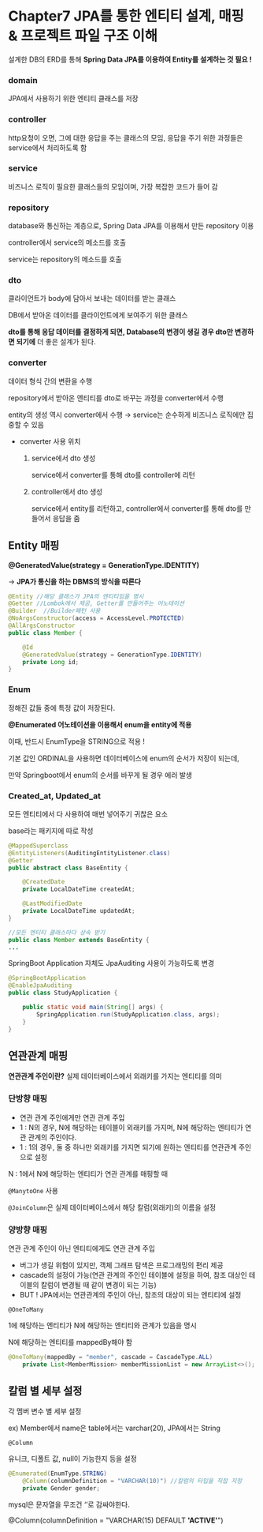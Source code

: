 # Chapter7 JPA를 통한 엔티티 설계, 매핑 & 프로젝트 파일 구조 이해
설계한 DB의 ERD를 통해 **Spring Data JPA를 이용하여 Entity를 설계하는 것 필요 !**

### domain

JPA에서 사용하기 위한 엔티티 클래스를 저장

### controller

http요청이 오면, 그에 대한 응답을 주는 클래스의 모임, 응답을 주기 위한 과정들은 service에서 처리하도록 함

### service

비즈니스 로직이 필요한 클래스들의 모임이며, 가장 복잡한 코드가 들어 감

### repository

database와 통신하는 계층으로, Spring Data JPA를 이용해서 만든 repository 이용

controller에서 service의 메소드를 호출

service는 repository의 메소드를 호출

### dto

클라이언트가 body에 담아서 보내는 데이터를 받는 클래스

DB에서 받아온 데이터를 클라이언트에게 보여주기 위한 클래스

**dto를 통해 응답 데이터를 결정하게 되면, Database의 변경이 생길 경우 dto만 변경하면 되기에** 더 좋은 설계가 된다.

### converter

데이터 형식 간의 변환을 수행

repository에서 받아온 엔티티를 dto로 바꾸는 과정을 converter에서 수행

entity의 생성 역시 converter에서 수행 → service는 순수하게 비즈니스 로직에만 집중할 수 있음

- converter 사용 위치
    1. service에서 dto 생성

       service에서 converter를 통해 dto를 controller에 리턴

    2. controller에서 dto 생성

       service에서 entity를 리턴하고, controller에서 converter를 통해 dto를 만들어서 응답을 줌


## Entity 매핑

**@GeneratedValue(strategy = GenerationType.IDENTITY)**

→  **JPA가 통신을 하는 DBMS의 방식을 따른다**

```java
@Entity //해당 클래스가 JPA의 엔티티임을 명시
@Getter //Lombok에서 제공, Getter를 만들어주는 어노테이션
@Builder  //Builder패턴 사용
@NoArgsConstructor(access = AccessLevel.PROTECTED)
@AllArgsConstructor     
public class Member {

    @Id
    @GeneratedValue(strategy = GenerationType.IDENTITY)
    private Long id;
}
```

### Enum

정해진 값들 중에 특정 값이 저장된다.

**@Enumerated 어노테이션을 이용해서 enum을 entity에 적용**

이때, 반드시 EnumType을 STRING으로 적용 !

기본 값인 ORDINAL을 사용하면 데이터베이스에 enum의 순서가 저장이 되는데,

만약 Springboot에서 enum의 순서를 바꾸게 될 경우 에러 발생

### Created_at, Updated_at

모든 엔티티에서 다 사용하여 매번 넣어주기 귀찮은 요소

base라는 패키지에 따로 작성

```java
@MappedSuperclass
@EntityListeners(AuditingEntityListener.class)
@Getter
public abstract class BaseEntity {

    @CreatedDate
    private LocalDateTime createdAt;

    @LastModifiedDate
    private LocalDateTime updatedAt;
}

//모든 엔티티 클래스마다 상속 받기
public class Member extends BaseEntity {
...
```

SpringBoot Application 자체도 JpaAuditing 사용이 가능하도록 변경

```java
@SpringBootApplication
@EnableJpaAuditing
public class StudyApplication {

	public static void main(String[] args) {
		SpringApplication.run(StudyApplication.class, args);
	}
}
```

## 연관관계 매핑

**연관관계 주인이란?** 실제 데이터베이스에서 외래키를 가지는 엔티티를 의미

### 단방향 매핑

- 연관 관계 주인에게만 연관 관계 주입
- 1 : N의 경우, N에 해당하는 테이블이 외래키를 가지며, N에 해당하는 엔티티가 연관 관계의 주인이다.
- 1 : 1의 경우, 둘 중 하나만 외래키를 가지면 되기에 원하는 엔티티를 연관관계 주인으로 설정

N : 1에서 N에 해당하는 엔티티가 연관 관계를 매핑할 때

`@ManytoOne` 사용

`@JoinColumn`은 실제 데이터베이스에서 해당 칼럼(외래키)의 이름을 설정

### 양방향 매핑

연관 관계 주인이 아닌 엔티티에게도 연관 관계 주입

- 버그가 생길 위험이 있지만, 객체 그래프 탐색은 프로그래밍의 편리 제공
- cascade의 설정이 가능(연관 관계의 주인인 테이블에 설정을 하여, 참조 대상인 테이블의 칼럼이 변경될 때 같이 변경이 되는 기능)
- BUT ! JPA에서는 연관관계의 주인이 아닌, 참조의 대상이 되는 엔티티에 설정

`@OneToMany`

1에 해당하는 엔티티가 N에 해당하는 엔티티와 관계가 있음을 명시

N에 해당하는 엔티티를 mappedBy해야 함

```java
@OneToMany(mappedBy = "member", cascade = CascadeType.ALL)
    private List<MemberMission> memberMissionList = new ArrayList<>();
```

## 칼럼 별 세부 설정

각 멤버 변수 별 세부 설정

ex) Member에서 name은 table에서는 varchar(20), JPA에서는 String

`@Column`

유니크, 디폴트 값, null이 가능한지 등을 설정

```java
@Enumerated(EnumType.STRING)
    @Column(columnDefinition = "VARCHAR(10)") //칼럼의 타입을 직접 지정
    private Gender gender;

```

mysql은 문자열을 무조건 ‘’로 감싸야한다.

@Column(columnDefinition = "VARCHAR(15) DEFAULT **'ACTIVE'**")